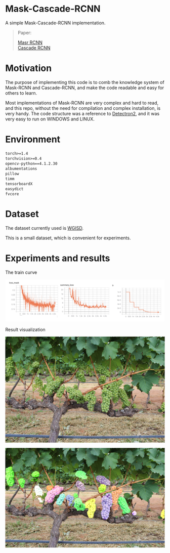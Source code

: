 # Mask-Cascade-RCNN

A simple Mask-Cascade-RCNN implementation.  

> Paper:
>
> [Masr RCNN](http://cn.arxiv.org/abs/1703.06870v3)  
> [Cascade RCNN](https://arxiv.org/abs/1712.00726)



# Motivation

The purpose of implementing this code is to comb the knowledge system of Mask-RCNN and Cascade-RCNN, and make the code readable and easy for others to learn. 

Most implementations of Mask-RCNN are very complex and hard to read, and this repo, without the need for compilation and complex installation, is very handy. The code structure was a reference to [Detectron2](https://github.com/facebookresearch/detectron2), and it was very easy to run on WINDOWS and LINUX.

# Environment

```
torch>=1.4
torchvision>=0.4
opencv-python==4.1.2.30
albumentations
pillow
timm
tensorboardX
easydict
fvcore
```

# Dataset

The dataset currently used is [WGISD](https://github.com/thsant/wgisd).

This is a small dataset, which is convenient for experiments.

# Experiments and results

The train curve

![curve](https://github.com/gakkiri/Mask-Cascade-RCNN/blob/master/imgs/curve.png?raw=true)

Result visualization

![sample](https://github.com/gakkiri/Mask-Cascade-RCNN/blob/master/imgs/sample.jpg?raw=true)

![result](https://github.com/gakkiri/Mask-Cascade-RCNN/blob/master/imgs/result.jpg?raw=true)
